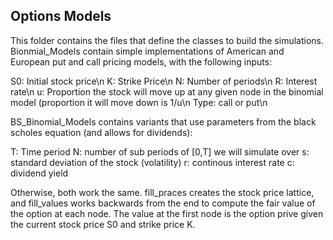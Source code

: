 ## Options Models
This folder contains the files that define the classes to build the simulations. Bionmial_Models contain simple implementations of American and European put and call pricing models, with the following inputs:

S0: Initial stock price\n
K: Strike Price\n
N: Number of periods\n
R: Interest rate\n
u: Proportion the stock will move up at any given node in the binomial model (proportion it will move down is 1/u\n
Type: call or put\n

BS_Binomial_Models contains variants that use parameters from the black scholes equation (and allows for dividends):

T: Time period
N: number of sub periods of [0,T] we will simulate over
s: standard deviation of the stock (volatility)
r: continous interest rate
c: dividend yield

Otherwise, both work the same. fill_praces creates the stock price lattice, and fill_values works backwards from the end to compute the fair value of the option at each node. The value at the first node is the option prive given the current stock price S0 and strike price K.
